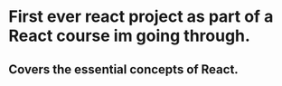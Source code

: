 # First ever react project as part of a React course im going through.

## Covers the essential concepts of React.

